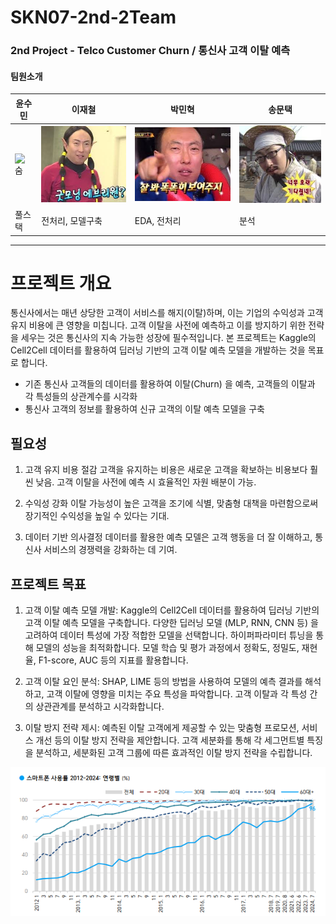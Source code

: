# SKN07-2nd-2Team
### 2nd Project - Telco Customer Churn / 통신사 고객 이탈 예측
#### 팀원소개
|윤수민|이재철|박민혁|송문택|
|---|---|---|---|
|![숨](https://github.com/SKNETWORKS-FAMILY-AICAMP/SKN07-2nd-2Team/blob/main/image/%EC%88%A8.jpg)|![나](https://github.com/SKNETWORKS-FAMILY-AICAMP/SKN07-2nd-2Team/blob/main/image/%EA%B5%BF%EB%AA%A8%EB%8B%9D.jpg)|![민](https://github.com/SKNETWORKS-FAMILY-AICAMP/SKN07-2nd-2Team/blob/main/image/%EB%AF%BC%ED%98%81.jpg)|![송](https://github.com/SKNETWORKS-FAMILY-AICAMP/SKN07-2nd-2Team/blob/main/image/dd.jpg)|
|풀스택|전처리, 모델구축|EDA, 전처리|분석|

---

# 프로젝트 개요

통신사에서는 매년 상당한 고객이 서비스를 해지(이탈)하며, 이는 기업의 수익성과 고객 유지 비용에 큰 영향을 미칩니다. 고객 이탈을 사전에 예측하고 이를 방지하기 위한 전략을 세우는 것은 통신사의 지속 가능한 성장에 필수적입니다. 본 프로젝트는 Kaggle의 Cell2Cell 데이터를 활용하여 딥러닝 기반의 고객 이탈 예측 모델을 개발하는 것을 목표로 합니다.

* 기존 통신사 고객들의 데이터를 활용하여 이탈(Churn) 을 예측, 고객들의 이탈과 각 특성들의 상관계수를 시각화
* 통신사 고객의 정보를 활용하여 신규 고객의 이탈 예측 모델을 구축

## 필요성

1. 고객 유지 비용 절감
  고객을 유지하는 비용은 새로운 고객을 확보하는 비용보다 훨씬 낮음. 고객 이탈을 사전에 예측 시 효율적인 자원 배분이 가능.

2. 수익성 강화
  이탈 가능성이 높은 고객을 조기에 식별, 맞춤형 대책을 마련함으로써 장기적인 수익성을 높일 수 있다는 기대.

3. 데이터 기반 의사결정
  데이터를 활용한 예측 모델은 고객 행동을 더 잘 이해하고, 통신사 서비스의 경쟁력을 강화하는 데 기여.


## 프로젝트 목표

1. 고객 이탈 예측 모델 개발:
Kaggle의 Cell2Cell 데이터를 활용하여 딥러닝 기반의 고객 이탈 예측 모델을 구축합니다.
다양한 딥러닝 모델 (MLP, RNN, CNN 등) 을 고려하여 데이터 특성에 가장 적합한 모델을 선택합니다.
하이퍼파라미터 튜닝을 통해 모델의 성능을 최적화합니다.
모델 학습 및 평가 과정에서 정확도, 정밀도, 재현율, F1-score, AUC 등의 지표를 활용합니다.

2. 고객 이탈 요인 분석:
SHAP, LIME 등의 방법을 사용하여 모델의 예측 결과를 해석하고, 고객 이탈에 영향을 미치는 주요 특성을 파악합니다.
고객 이탈과 각 특성 간의 상관관계를 분석하고 시각화합니다.

3. 이탈 방지 전략 제시:
예측된 이탈 고객에게 제공할 수 있는 맞춤형 프로모션, 서비스 개선 등의 이탈 방지 전략을 제안합니다.
고객 세분화를 통해 각 세그먼트별 특징을 분석하고, 세분화된 고객 그룹에 따른 효과적인 이탈 방지 전략을 수립합니다.



![Gallup 국내 스마트폰 관련 조사 2012-2024](https://github.com/SKNETWORKS-FAMILY-AICAMP/SKN07-2nd-2Team/blob/main/image/%EC%8A%A4%EB%A7%88%ED%8A%B8%ED%8F%B0%20%EC%82%AC%EC%9A%A9%20%EC%B0%A8%ED%8A%B8.png)
